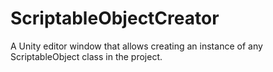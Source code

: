 # ScriptableObjectCreator
A Unity editor window that allows creating an instance of any ScriptableObject class in the project.

